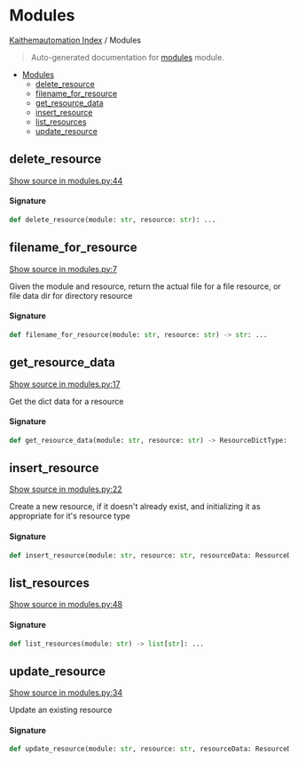 # Modules

[Kaithemautomation Index](./README.md#kaithemautomation-index) / Modules

> Auto-generated documentation for [modules](../../../api/modules.py) module.

- [Modules](#modules)
  - [delete_resource](#delete_resource)
  - [filename_for_resource](#filename_for_resource)
  - [get_resource_data](#get_resource_data)
  - [insert_resource](#insert_resource)
  - [list_resources](#list_resources)
  - [update_resource](#update_resource)

## delete_resource

[Show source in modules.py:44](../../../api/modules.py#L44)

#### Signature

```python
def delete_resource(module: str, resource: str): ...
```



## filename_for_resource

[Show source in modules.py:7](../../../api/modules.py#L7)

Given the module and resource, return the actual file for a file resource, or
file data dir for directory resource

#### Signature

```python
def filename_for_resource(module: str, resource: str) -> str: ...
```



## get_resource_data

[Show source in modules.py:17](../../../api/modules.py#L17)

Get the dict data for a resource

#### Signature

```python
def get_resource_data(module: str, resource: str) -> ResourceDictType: ...
```



## insert_resource

[Show source in modules.py:22](../../../api/modules.py#L22)

Create a new resource, if it doesn't already exist,
and initializing it as appropriate for it's resource type

#### Signature

```python
def insert_resource(module: str, resource: str, resourceData: ResourceDictType): ...
```



## list_resources

[Show source in modules.py:48](../../../api/modules.py#L48)

#### Signature

```python
def list_resources(module: str) -> list[str]: ...
```



## update_resource

[Show source in modules.py:34](../../../api/modules.py#L34)

Update an existing resource

#### Signature

```python
def update_resource(module: str, resource: str, resourceData: ResourceDictType): ...
```